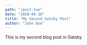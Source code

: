 ```yaml
---
path: "/post-two"
date: "2020-04-10"
title: "My Second Gatsby Post"
author: "John Doe"
---
```


This is my second blog post in Gatsby